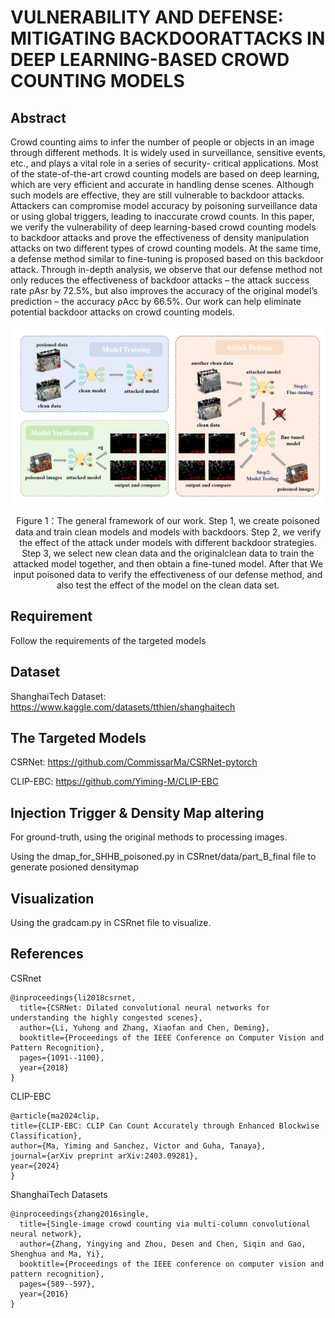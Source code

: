 # </center> VULNERABILITY AND DEFENSE: MITIGATING BACKDOORATTACKS IN DEEP LEARNING-BASED CROWD COUNTING MODELS </center>

## </cneter> Abstract </center>

Crowd counting aims to infer the number of people or objects in an image through different methods. It is widely used in surveillance, sensitive events, etc., and plays a vital role in a series of security- critical applications. Most of the state-of-the-art crowd counting models are based on deep learning, which are very efficient and accurate in handling dense scenes. Although such models are effective, they are still vulnerable to backdoor attacks. Attackers can compromise model accuracy by poisoning
surveillance data or using global triggers, leading to inaccurate crowd counts. In this paper, we verify
the vulnerability of deep learning-based crowd counting models to backdoor attacks and prove the
effectiveness of density manipulation attacks on two different types of crowd counting models. At
the same time, a defense method similar to fine-tuning is proposed based on this backdoor attack. Through in-depth analysis, we observe that our defense method not only reduces the effectiveness
of backdoor attacks – the attack success rate ρAsr by 72.5%, but also improves the accuracy of the
original model’s prediction – the accuracy ρAcc by 66.5%. Our work can help eliminate potential
backdoor attacks on crowd counting models.

<div align="center">
  <img src="fig/all.png" alt="风景图片">
  <p>Figure 1：The general framework of our work. Step 1, we create poisoned data and train clean models and models with backdoors. Step 2, we verify the effect of the attack under models with different backdoor strategies. Step 3, we select new clean data and the originalclean data to train the attacked model together, and then obtain a fine-tuned model. After that We input poisoned data to verify the effectiveness of our defense method, and also test the effect of the model on the clean data set.</p>
</div>

## Requirement
Follow the requirements of the targeted models

## Dataset
ShanghaiTech Dataset: https://www.kaggle.com/datasets/tthien/shanghaitech

## The Targeted Models
CSRNet: https://github.com/CommissarMa/CSRNet-pytorch

CLIP-EBC: https://github.com/Yiming-M/CLIP-EBC

## Injection Trigger & Density Map altering
For ground-truth, using the original methods to processing images.

Using the dmap_for_SHHB_poisoned.py in CSRnet/data/part_B_final file to generate posioned densitymap

## Visualization
Using the gradcam.py in CSRnet file to visualize.

## References

CSRnet
```
@inproceedings{li2018csrnet,
  title={CSRNet: Dilated convolutional neural networks for understanding the highly congested scenes},
  author={Li, Yuhong and Zhang, Xiaofan and Chen, Deming},
  booktitle={Proceedings of the IEEE Conference on Computer Vision and Pattern Recognition},
  pages={1091--1100},
  year={2018}
}
```


CLIP-EBC
```
@article{ma2024clip,
title={CLIP-EBC: CLIP Can Count Accurately through Enhanced Blockwise Classification},
author={Ma, Yiming and Sanchez, Victor and Guha, Tanaya},
journal={arXiv preprint arXiv:2403.09281},
year={2024}
}
```


ShanghaiTech Datasets
```
@inproceedings{zhang2016single,
  title={Single-image crowd counting via multi-column convolutional neural network},
  author={Zhang, Yingying and Zhou, Desen and Chen, Siqin and Gao, Shenghua and Ma, Yi},
  booktitle={Proceedings of the IEEE conference on computer vision and pattern recognition},
  pages={589--597},
  year={2016}
}
```
